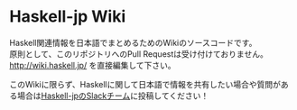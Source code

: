 # Haskell-jp Wiki

Haskell関連情報を日本語でまとめるためのWikiのソースコードです。  
原則として、このリポジトリへのPull Requestは受け付けておりません。  
http://wiki.haskell.jp/ を直接編集して下さい。

このWikiに限らず、Haskellに関して日本語で情報を共有したい場合や質問がある場合は[Haskell-jpのSlackチーム](https://join-haskell-jp-slack.herokuapp.com/)に投稿してください！

